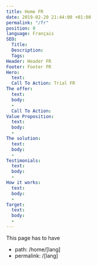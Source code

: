 ```yaml
---
title: Home FR
date: 2019-02-20 21:44:00 +01:00
permalink: "/fr"
position: 0
language: Français
SEO:
  Title: 
  Description: 
  Tags: 
Header: Header FR
Footer: Footer FR
Hero:
  text: 
  Call To Action: Trial FR
The offer:
  text: 
  body:
  - 
  Call To Action: 
Value Proposition:
  text: 
  body:
  - 
The solution:
  text: 
  body:
  - 
Testimonials:
  text: 
  body:
  - 
How it works:
  text: 
  body:
  - 
Target:
  text: 
  body:
  - 
---
```


This page has to have

* path: /home/[lang]
* permalink: /[lang]